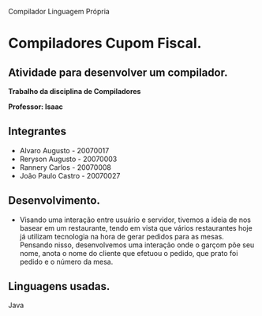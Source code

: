 Compilador Linguagem Própria 
<h1>Compiladores Cupom Fiscal.</h1>
<h2>Atividade para desenvolver um compilador.</h2>

  __Trabalho da disciplina de Compiladores__
  
  __Professor: Isaac__
  
  ## Integrantes
  * Alvaro Augusto - 20070017
  * Reryson Augusto - 20070003
  * Rannery Carlos - 20070008
  * João Paulo Castro - 20070027
  
  ## Desenvolvimento.
  * Visando uma interação entre usuário e servidor, tivemos a ideia de nos basear em um restaurante, tendo em vista que vários restaurantes hoje já utilizam tecnologia na hora de gerar pedidos para as mesas. Pensando nisso, desenvolvemos uma interação onde o garçom põe seu nome, anota o nome do cliente que efetuou o pedido, que prato foi pedido e o número da mesa.
  
  
 ## Linguagens usadas.
  <table>
    Java
  <table>
